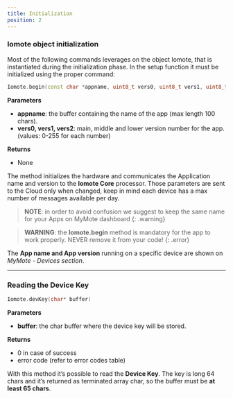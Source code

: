 ```yaml
---
title: Initialization
position: 2
---
```



### Iomote object initialization
Most of the following commands leverages on the object Iomote, that is instantiated during the initialization phase. In the setup function it must be initialized using the proper command:
~~~ cpp
Iomote.begin(const char *appname, uint8_t vers0, uint8_t vers1, uint8_t vers2)
~~~
**Parameters**
- **appname**: the buffer containing the name of the app (max length 100 chars).
- **vers0, vers1, vers2**: main, middle and lower version number for the app. (values: 0-255 for each number)

**Returns**
- None

The method initializes the hardware and communicates the Application name and version to the **Iomote Core** processor. Those parameters are sent to the Cloud only when changed, keep in mind each device has a max number of messages available per day.

> **NOTE**: in order to avoid confusion we suggest to keep the same name for your Apps on MyMote dashboard
{: .warning}

> **WARNING**: the **Iomote.begin** method is mandatory for the app to work properly. NEVER remove it from your code!
{: .error}

The **App name and App version** running on a specific device are shown on *MyMote - Devices section*.


---


### Reading the Device Key
~~~ cpp
Iomote.devKey(char* buffer)
~~~
**Parameters**
- **buffer**: the char buffer where the device key will be stored.

**Returns**
- 0 in case of success
- error code (refer to error codes table)
 
With this method it’s possible to read the **Device Key**. The key is long 64 chars and it’s returned as terminated array char, so the buffer must be **at least 65 chars**.